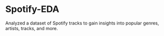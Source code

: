 # Spotify-EDA
Analyzed a dataset of Spotify tracks to gain insights into popular genres, artists, tracks, and more.
